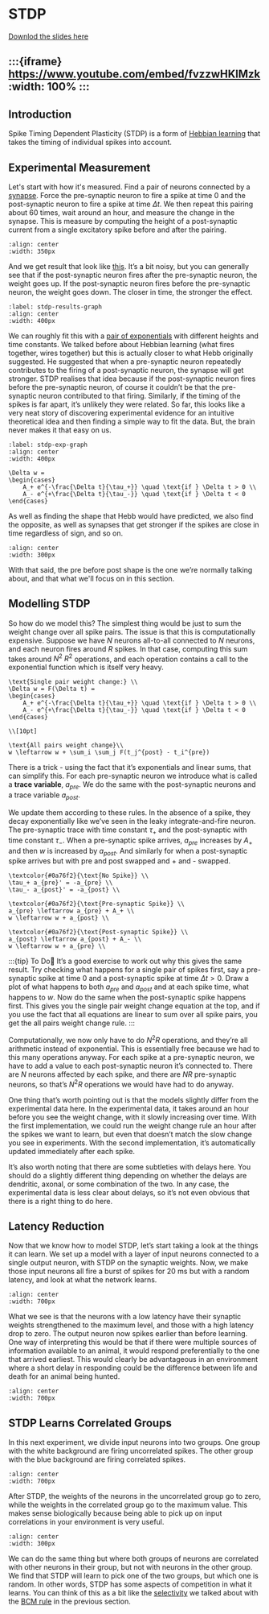 # STDP

[Downlod the slides here](W4-V2-STDP.pptx)

:::{iframe} https://www.youtube.com/embed/fvzzwHKlMzk
:width: 100%
:::
---

## Introduction

Spike Timing Dependent Plasticity (STDP) is a form of [Hebbian learning](hebbian) that takes the timing of individual spikes into account.

## Experimental Measurement

Let's start with how it's measured. Find a pair of neurons connected by a [synapse](#chemical-synapses). Force the pre-synaptic neuron to fire a spike at time 0 and the post-synaptic neuron to fire a spike at time $\Delta t$. We then repeat this pairing about 60 times, wait around an hour, and measure the change in the synapse. This is measure by computing the height of a post-synaptic current from a single excitatory spike before and after the pairing.

```{figure} stdpPicture1.png
:align: center
:width: 350px
```

And we get result that look like [this](stdp-results-graph). It’s a bit noisy, but you can generally see that if the post-synaptic neuron fires after the pre-synaptic neuron, the weight goes up. If the post-synaptic neuron fires before the pre-synaptic neuron, the weight goes down. The closer in time, the stronger the effect.

```{figure} stdpPicture2.png
:label: stdp-results-graph
:align: center
:width: 400px
```

We can roughly fit this with a [pair of exponentials](stdp-exp-graph) with different heights and time constants. We talked before about Hebbian learning (what fires together, wires together) but this is actually closer to what Hebb originally suggested. He suggested that when a pre-synaptic neuron repeatedly contributes to the firing of a post-synaptic neuron, the synapse will get stronger. STDP realises that idea because if the post-synaptic neuron fires before the pre-synaptic neuron, of course it couldn’t be that the pre-synaptic neuron contributed to that firing. Similarly, if the timing of the spikes is far apart, it’s unlikely they were related. So far, this looks like a very neat story of discovering experimental evidence for an intuitive theoretical idea and then finding a simple way to fit the data. But, the brain never makes it that easy on us.

```{figure} stdpPicture3.png
:label: stdp-exp-graph
:align: center
:width: 400px
```

```{math}
\Delta w = 
\begin{cases}
    A_+ e^{-\frac{\Delta t}{\tau_+}} \quad \text{if } \Delta t > 0 \\
    A_- e^{+\frac{\Delta t}{\tau_-}} \quad \text{if } \Delta t < 0
\end{cases}
```

As well as finding the shape that Hebb would have predicted, we also find the opposite, as well as synapses that get stronger if the spikes are close in time regardless of sign, and so on.

```{figure} stdpPicture4.png
:align: center
:width: 300px
```

With that said, the pre before post shape is the one we’re normally talking about, and that what we'll focus on in this section.

## Modelling STDP

So how do we model this? The simplest thing would be just to sum the weight change over all spike pairs. The issue is that this is computationally expensive. Suppose we have $N$ neurons all-to-all connected to $N$ neurons, and each neuron fires around $R$ spikes. In that case, computing this sum takes around $N^2$ $R^2$ operations, and each operation contains a call to the exponential function which is itself very heavy.

```{math}
\text{Single pair weight change:} \\
\Delta w = F(\Delta t) =  
\begin{cases}
    A_+ e^{-\frac{\Delta t}{\tau_+}} \quad \text{if } \Delta t > 0 \\
    A_- e^{+\frac{\Delta t}{\tau_-}} \quad \text{if } \Delta t < 0
\end{cases} 

\\[10pt]

\text{All pairs weight change}\\
w \leftarrow w + \sum_i \sum_j F(t_j^{post} - t_i^{pre})
```

There is a trick - using the fact that it’s exponentials and linear sums, that can simplify this. For each pre-synaptic neuron we introduce what is called a **trace variable**, $a_{pre}$. We do the same with the post-synaptic neurons and a trace variable $a_{post}$.

We update them according to these rules. In the absence of a spike, they decay exponentially like we’ve seen in the leaky integrate-and-fire neuron. The pre-synaptic trace with time constant $\tau_+$ and the post-synaptic with time constant $\tau_-$. When a pre-synaptic spike arrives, $a_{pre}$ increases by $A_+$ and then $w$ is increased by $a_{post}$. And similarly for when a post-synaptic spike arrives but with pre and post swapped and + and - swapped. 

```{math}
\textcolor{#0a76f2}{\text{No Spike}} \\
\tau_+ a_{pre}' = -a_{pre} \\
\tau_- a_{post}' = -a_{post} \\
``` 

```{math}
\textcolor{#0a76f2}{\text{Pre-synaptic Spike}} \\
a_{pre} \leftarrow a_{pre} + A_+ \\
w \leftarrow w + a_{post} \\
``` 

```{math}
\textcolor{#0a76f2}{\text{Post-synaptic Spike}} \\
a_{post} \leftarrow a_{post} + A_- \\
w \leftarrow w + a_{pre} \\
``` 

:::{tip} To Do🎯
It’s a good exercise to work out why this gives the same result. Try checking what happens for a single pair of spikes first, say a pre-synaptic spike at time 0 and a post-synaptic spike at time $\Delta t > 0$. Draw a plot of what happens to both $a_{pre}$ and $a_{post}$ and at each spike time, what happens to $w$. Now do the same when the post-synaptic spike happens first. This gives you the single pair weight change equation at the top, and if you use the fact that all equations are linear to sum over all spike pairs, you get the all pairs weight change rule.
:::

Computationally, we now only have to do $N^2 R$ operations, and they’re all arithmetic instead of exponential. This is essentially free because we had to this many operations anyway. For each spike at a pre-synaptic neuron, we have to add a value to each post-synaptic neuron it’s connected to. There are $N$ neurons affected by each spike, and there are $NR$ pre-synaptic neurons, so that’s $N^2 R$ operations we would have had to do anyway.

One thing that’s worth pointing out is that the models slightly differ from the experimental data here. In the experimental data, it takes around an hour before you see the weight change, with it slowly increasing over time. With the first implementation, we could run the weight change rule an hour after the spikes we want to learn, but even that doesn’t match the slow change you see in experiments. With the second implementation, it’s automatically updated immediately after each spike.

It’s also worth noting that there are some subtleties with delays here. You should do a slightly different thing depending on whether the delays are dendritic, axonal, or some combination of the two. In any case, the experimental data is less clear about delays, so it’s not even obvious that there is a right thing to do here.

## Latency Reduction

Now that we know how to model STDP, let’s start taking a look at the things it can learn.
We set up a model with a layer of input neurons connected to a single output neuron, with STDP on the synaptic weights. Now, we make those input neurons all fire a burst of spikes for 20 ms but with a random latency, and look at what the network learns.

```{figure} stdpPicture5.png
:align: center
:width: 700px
```

What we see is that the neurons with a low latency have their synaptic weights strengthened to the maximum level, and those with a high latency drop to zero. The output neuron now spikes earlier than before learning. One way of interpreting this would be that if there were multiple sources of information available to an animal, it would respond preferentially to the one that arrived earliest. This would clearly be advantageous in an environment where a short delay in responding could be the difference between life and death for an animal being hunted.

```{figure} stdpPicture6.png
:align: center
:width: 700px
```

## STDP Learns Correlated Groups

In this next experiment, we divide input neurons into two groups. One group with the white background are firing uncorrelated spikes. The other group with the blue background are firing correlated spikes.

```{figure} stdpPicture7.png
:align: center
:width: 700px
```

After STDP, the weights of the neurons in the uncorrelated group go to zero, while the weights in the correlated group go to the maximum value. This makes sense biologically because being able to pick up on input correlations in your environment is very useful.

```{figure} stdpPicture8.png
:align: center
:width: 300px
```

We can do the same thing but where both groups of neurons are correlated with other neurons in their group, but not with neurons in the other group. We find that STDP will learn to pick one of the two groups, but which one is random. In other words, STDP has some aspects of competition in what it learns. You can think of this as a bit like the [selectivity](BCM-selectivity) we talked about with the [BCM rule](#BCM-Rule) in the previous section.
